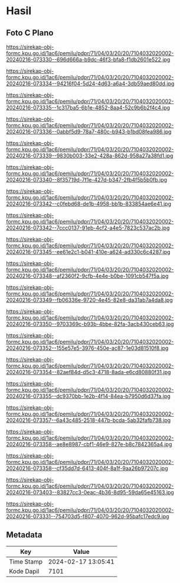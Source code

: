 # Hasil

## Foto C Plano

https://sirekap-obj-formc.kpu.go.id/1ac6/pemilu/pdpr/71/04/03/20/20/7104032020002-20240216-073330--696d666a-b9dc-46f3-bfa8-f1db2601e522.jpg

https://sirekap-obj-formc.kpu.go.id/1ac6/pemilu/pdpr/71/04/03/20/20/7104032020002-20240216-073334--94216f04-5d24-4d63-a6a4-3db59aed80dd.jpg

https://sirekap-obj-formc.kpu.go.id/1ac6/pemilu/pdpr/71/04/03/20/20/7104032020002-20240216-073335--1c317ba5-6b1e-4852-8aa4-52c9b6b2f4c4.jpg

https://sirekap-obj-formc.kpu.go.id/1ac6/pemilu/pdpr/71/04/03/20/20/7104032020002-20240216-073336--0abbf5d9-78a7-480c-b943-b1bd08fea986.jpg

https://sirekap-obj-formc.kpu.go.id/1ac6/pemilu/pdpr/71/04/03/20/20/7104032020002-20240216-073339--9830b003-33e2-428a-862d-958a27a38fd1.jpg

https://sirekap-obj-formc.kpu.go.id/1ac6/pemilu/pdpr/71/04/03/20/20/7104032020002-20240216-073340--8f35719d-7f1e-427d-b347-2fb4f5b5b0fb.jpg

https://sirekap-obj-formc.kpu.go.id/1ac6/pemilu/pdpr/71/04/03/20/20/7104032020002-20240216-073342--c0febd68-de1b-4958-bb1b-833854ae6e41.jpg

https://sirekap-obj-formc.kpu.go.id/1ac6/pemilu/pdpr/71/04/03/20/20/7104032020002-20240216-073342--7ccc0137-91eb-4cf2-a4e5-7823c537ac2b.jpg

https://sirekap-obj-formc.kpu.go.id/1ac6/pemilu/pdpr/71/04/03/20/20/7104032020002-20240216-073345--ee61e2c1-b041-410e-a624-ad330c6c4287.jpg

https://sirekap-obj-formc.kpu.go.id/1ac6/pemilu/pdpr/71/04/03/20/20/7104032020002-20240216-073348--af2360f2-9cfb-4e4e-b0be-1091cb547f5a.jpg

https://sirekap-obj-formc.kpu.go.id/1ac6/pemilu/pdpr/71/04/03/20/20/7104032020002-20240216-073349--fb06336e-9720-4e45-82e8-da31ab7a4da8.jpg

https://sirekap-obj-formc.kpu.go.id/1ac6/pemilu/pdpr/71/04/03/20/20/7104032020002-20240216-073350--9703369c-b93b-4bbe-82fa-3acb430ceb63.jpg

https://sirekap-obj-formc.kpu.go.id/1ac6/pemilu/pdpr/71/04/03/20/20/7104032020002-20240216-073352--155e57e5-3976-450e-ac87-1e03d81510f8.jpg

https://sirekap-obj-formc.kpu.go.id/1ac6/pemilu/pdpr/71/04/03/20/20/7104032020002-20240216-073354--82aef84d-d5c3-4718-8ada-e6cd80880f31.jpg

https://sirekap-obj-formc.kpu.go.id/1ac6/pemilu/pdpr/71/04/03/20/20/7104032020002-20240216-073355--dc9370bb-1e2b-4f14-84ea-b7950d6d37fa.jpg

https://sirekap-obj-formc.kpu.go.id/1ac6/pemilu/pdpr/71/04/03/20/20/7104032020002-20240216-073357--6a43c485-2518-447b-bcda-5ab32fafb738.jpg

https://sirekap-obj-formc.kpu.go.id/1ac6/pemilu/pdpr/71/04/03/20/20/7104032020002-20240216-073358--ae8e8987-cbf1-46e9-827e-b8c7842365a4.jpg

https://sirekap-obj-formc.kpu.go.id/1ac6/pemilu/pdpr/71/04/03/20/20/7104032020002-20240216-073358--cf35dd7d-6413-404f-8a1f-9aa26b97207c.jpg

https://sirekap-obj-formc.kpu.go.id/1ac6/pemilu/pdpr/71/04/03/20/20/7104032020002-20240216-073403--83827cc3-0eac-4b36-8d95-59da65e45163.jpg

https://sirekap-obj-formc.kpu.go.id/1ac6/pemilu/pdpr/71/04/03/20/20/7104032020002-20240216-073331--754703d5-f807-4070-962d-95bafc17edc9.jpg


## Metadata

| Key        | Value               |
| ---------- | ------------------- |
| Time Stamp | 2024-02-17 13:05:41 |
| Kode Dapil | 7101                |



